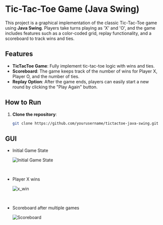 # Tic-Tac-Toe Game (Java Swing)

This project is a graphical implementation of the classic Tic-Tac-Toe game using **Java Swing**. Players take turns playing as 'X' and 'O', and the game includes features such as a color-coded grid, replay functionality, and a scoreboard to track wins and ties.

## Features

- **TicTacToe Game**: Fully implement tic-tac-toe logic with wins and ties.
- **Scoreboard**: The game keeps track of the number of wins for Player X, Player O, and the number of ties.
- **Replay Option**: After the game ends, players can easily start a new round by clicking the "Play Again" button.

## How to Run

1. **Clone the repository**:
   ```bash
   git clone https://github.com/yourusername/tictactoe-java-swing.git

## GUI

- Initial Game State

   ![Initial Game State](assets/initial.png)

<br>

- Player X wins

   ![x_win](assets/xWin.png)

<br>

- Scoreboard after multiple games

   ![Scoreboard](assets/scoreboard.png)

<br>
